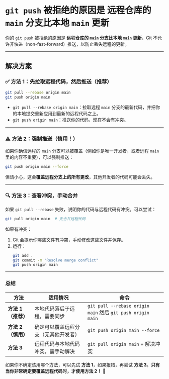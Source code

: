 # `git push` 被拒绝的原因是 **远程仓库的 `main` 分支比本地 `main` 更新**
你的 `git push` 被拒绝的原因是 **远程仓库的 `main` 分支比本地 `main` 更新**，Git 不允许非快进（non-fast-forward）推送，以防止丢失远程的更新。  

---

## **解决方案**
### ✅ **方法 1：先拉取远程代码，然后推送（推荐）**
```sh
git pull --rebase origin main
git push origin main
```
- `git pull --rebase origin main`：拉取远程 `main` 分支的最新代码，并把你的本地提交重新应用到最新的远程代码之上。
- `git push origin main`：推送你的代码，现在不会有冲突。

---

### ⚠️ **方法 2：强制推送（慎用！）**
如果你确信远程的 `main` 分支可以被覆盖（例如你是唯一开发者，或者远程 `main` 里的内容不重要），可以强制推送：
```sh
git push origin main --force
```
但请小心，这会**覆盖远程分支上的所有更改**，其他开发者的代码可能会丢失。

---

### 🔍 **方法 3：查看冲突，手动合并**
如果 `git pull --rebase` 失败，说明你的代码与远程代码有冲突。可以尝试：
```sh
git pull origin main  # 先合并远程代码
```
如果有冲突：
1. Git 会提示你哪些文件有冲突，手动修改这些文件并保存。
2. 运行：
   ```sh
   git add .
   git commit -m "Resolve merge conflict"
   git push origin main
   ```

---

### **总结**
| 方法 | 适用情况 | 命令 |
|------|------|------|
| **方法 1（推荐）** | 本地代码落后于远程，需要同步 | `git pull --rebase origin main` 然后 `git push origin main` |
| **方法 2（慎用）** | 确定可以覆盖远程分支（无其他开发者） | `git push origin main --force` |
| **方法 3** | 远程代码与本地代码冲突，需手动解决 | `git pull origin main` + 解决冲突 |

如果你不确定该用哪个方法，可以先试 **方法 1**，如果报错，再尝试 **方法 3**。**只有当你非常确定要覆盖远程代码时，才使用方法 2！** 🚀
